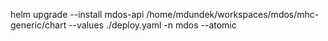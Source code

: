 helm upgrade --install mdos-api /home/mdundek/workspaces/mdos/mhc-generic/chart --values ./deploy.yaml -n mdos --atomic